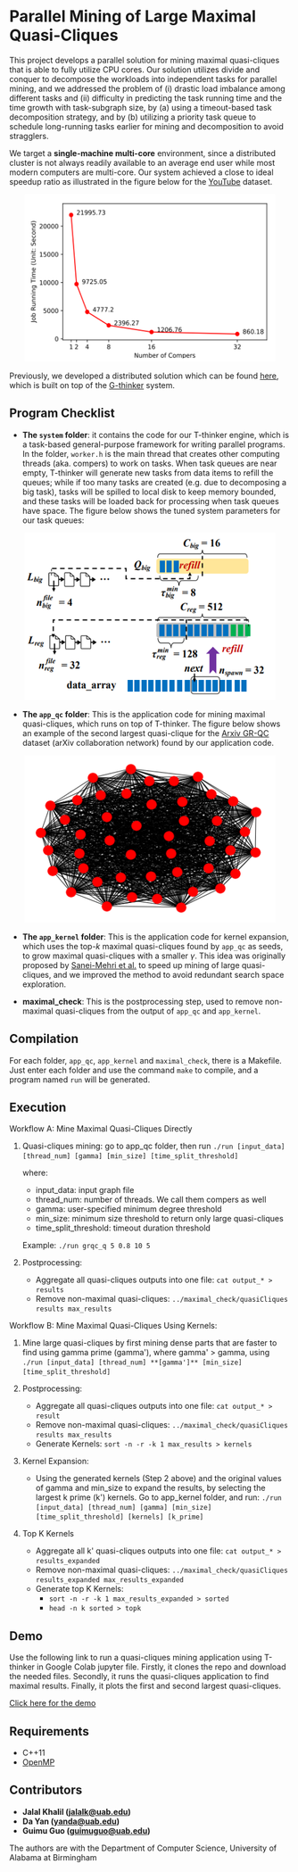 # Parallel Mining of Large Maximal Quasi-Cliques

This project develops a parallel solution for mining maximal quasi-cliques that is able to fully utilize CPU cores. Our solution utilizes divide and conquer to decompose the workloads into independent tasks for parallel mining, and we addressed the problem of (i) drastic load imbalance among different tasks and (ii) difficulty in predicting the task running time and the time growth with task-subgraph size, by (a) using a timeout-based task decomposition strategy, and by (b) utilizing a priority task queue to schedule long-running tasks earlier for mining and decomposition to avoid stragglers.

We target a **single-machine multi-core** environment, since a distributed cluster is not always readily available to an average end user while most modern computers are multi-core. Our system achieved a close to ideal speedup ratio as illustrated in the figure below for the [YouTube](https://snap.stanford.edu/data/com-Youtube.html) dataset.

<p align="center">
  <img src="imgs/img3.PNG" width="450" height="300" />
</p>

Previously, we developed a distributed solution which can be found [here](https://github.com/yanlab19870714/gthinkerQC), which is built on top of the [G-thinker](http://bit.ly/gthinker) system.

## Program Checklist
- **The `system` folder**: it contains the code for our T-thinker engine, which is a task-based general-purpose framework for writing parallel programs. In the folder, `worker.h` is the main thread that creates other computing threads (aka. compers) to work on tasks. When task queues are near empty, T-thinker will generate new tasks from data items to refill the queues; while if too many tasks are created (e.g. due to decomposing a big task), tasks will be spilled to local disk to keep memory bounded, and these tasks will be loaded back for processing when task queues have space. The figure below shows the tuned system parameters for our task queues:

<p align="center">
<img src="imgs/img2.PNG" width="450" height="300" />
</p>

- **The `app_qc` folder**: This is the application code for mining maximal quasi-cliques, which runs on top of T-thinker. The figure below shows an example of the second largest quasi-clique for the [Arxiv GR-QC](https://snap.stanford.edu/data/ca-GrQc.html) dataset (arXiv collaboration network) found by our application code.

<p align="center">
<img src="imgs/img1.PNG" width="450" height="300" />
</p>

- **The `app_kernel` folder**: This is the application code for kernel expansion, which uses the top-*k* maximal quasi-cliques found by `app_qc` as seeds, to grow maximal quasi-cliques with a smaller *γ*. This idea was originally proposed by [Sanei-Mehri et al.](https://arxiv.org/abs/1808.09531) to speed up mining of large quasi-cliques, and we improved the method to avoid redundant search space exploration.

- **maximal_check**: This is the postprocessing step, used to remove non-maximal quasi-cliques from the output of `app_qc` and `app_kernel`.

## Compilation
For each folder, `app_qc`, `app_kernel` and `maximal_check`, there is a Makefile. Just enter each folder and use the command `make` to compile, and a program named `run` will be generated.

## Execution
Workflow A: Mine Maximal Quasi-Cliques Directly
  1. Quasi-cliques mining: go to app_qc folder, then run ```./run [input_data] [thread_num] [gamma] [min_size] [time_split_threshold]```

      where: 
        - input_data: input graph file
        - thread_num: number of threads. We call them compers as well
        - gamma: user-specified minimum degree threshold
        - min_size:  minimum size threshold to return only large quasi-cliques
        - time_split_threshold: timeout duration threshold

        Example: ```./run grqc_q 5 0.8 10 5```

  2. Postprocessing:
      - Aggregate all quasi-cliques outputs into one file: ```cat output_* > results```
      - Remove non-maximal quasi-cliques: ```../maximal_check/quasiCliques results max_results```

Workflow B: Mine Maximal Quasi-Cliques Using Kernels:
  1. Mine large quasi-cliques by first mining dense parts that are faster to find using gamma prime (gamma'), where gamma' > gamma, using ```./run [input_data] [thread_num] **[gamma']** [min_size] [time_split_threshold]```

  2. Postprocessing: 
      - Aggregate all quasi-cliques outputs into one file: ```cat output_* > result```
      - Remove non-maximal quasi-cliques: ```../maximal_check/quasiCliques results max_results```
      - Generate Kernels: ```sort -n -r -k 1 max_results > kernels```

  3. Kernel Expansion:
      - Using the generated kernels (Step 2 above) and the original values of gamma and min_size to expand the results, by selecting the largest k prime (k') kernels. Go to app_kernel folder, and run: ```./run [input_data] [thread_num] [gamma] [min_size] [time_split_threshold] [kernels] [k_prime]```
  4. Top K Kernels
      - Aggregate all k' quasi-cliques outputs into one file: ```cat output_* > results_expanded```
      - Remove non-maximal quasi-cliques: ```../maximal_check/quasiCliques results_expanded max_results_expanded```
      - Generate top K Kernels: 
        - ```sort -n -r -k 1 max_results_expanded > sorted```
        - ```head -n k sorted > topk```

## Demo
Use the following link to run a quasi-cliques mining application using T-thinker in Google Colab jupyter file. Firstly, it clones the repo and download the needed files. Secondly, it runs the quasi-cliques application to find maximal results. Finally, it plots the first and second largest quasi-cliques.

[Click here for the demo](https://shorturl.at/orFN2) 

## Requirements

* C++11
* [OpenMP](https://www.openmp.org/)

## Contributors
* **Jalal Khalil (jalalk@uab.edu)**
* **Da Yan (yanda@uab.edu)**
* **Guimu Guo (guimuguo@uab.edu)**

The authors are with the Department of Computer Science,
University of Alabama at Birmingham
